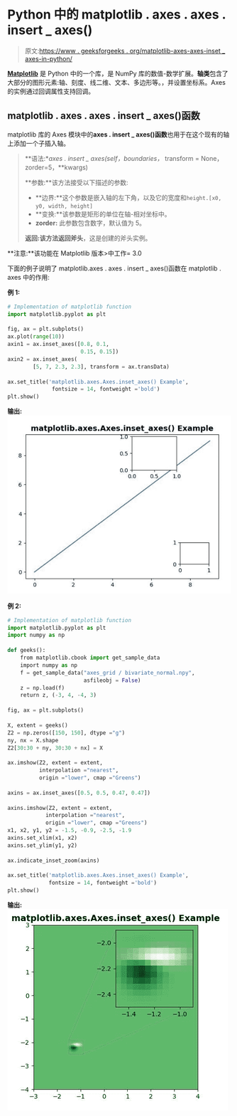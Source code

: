 # Python 中的 matplotlib . axes . axes . insert _ axes()

> 原文:[https://www . geeksforgeeks . org/matplotlib-axes-axes-inset _ axes-in-python/](https://www.geeksforgeeks.org/matplotlib-axes-axes-inset_axes-in-python/)

**[Matplotlib](https://www.geeksforgeeks.org/python-introduction-matplotlib/)** 是 Python 中的一个库，是 NumPy 库的数值-数学扩展。**轴类**包含了大部分的图形元素:轴、刻度、线二维、文本、多边形等。，并设置坐标系。Axes 的实例通过回调属性支持回调。

## matplotlib . axes . axes . insert _ axes()函数

matplotlib 库的 Axes 模块中的**axes . insert _ axes()函数**也用于在这个现有的轴上添加一个子插入轴。

> **语法:**axes . insert _ axes(self，boundaries，* transform = None，zorder=5，**kwargs)
> 
> **参数:**该方法接受以下描述的参数:
> 
> *   **边界:**这个参数是嵌入轴的左下角，以及它的宽度和`height.[x0, y0, width, height]`
> *   **变换:**该参数是矩形的单位在轴-相对坐标中。
> *   **zorder:** 此参数包含数字，默认值为 5。
> 
> **返回:**该方法返回**斧头**，这是创建的斧头实例。

**注意:**该功能在 Matplotlib 版本>中工作= 3.0

下面的例子说明了 matplotlib.axes . axes . insert _ axes()函数在 matplotlib . axes 中的作用:

**例 1:**

```py
# Implementation of matplotlib function
import matplotlib.pyplot as plt

fig, ax = plt.subplots()
ax.plot(range(10))
axin1 = ax.inset_axes([0.8, 0.1, 
                       0.15, 0.15])
axin2 = ax.inset_axes(
        [5, 7, 2.3, 2.3], transform = ax.transData)

ax.set_title('matplotlib.axes.Axes.inset_axes() Example',
              fontsize = 14, fontweight ='bold')
plt.show()
```

**输出:**
![](img/7520a7cd6e376570d5229c43532d1465.png)

**例 2:**

```py
# Implementation of matplotlib function
import matplotlib.pyplot as plt
import numpy as np

def geeks():
    from matplotlib.cbook import get_sample_data
    import numpy as np
    f = get_sample_data("axes_grid / bivariate_normal.npy", 
                        asfileobj = False)
    z = np.load(f)
    return z, (-3, 4, -4, 3)

fig, ax = plt.subplots()

X, extent = geeks()
Z2 = np.zeros([150, 150], dtype ="g")
ny, nx = X.shape
Z2[30:30 + ny, 30:30 + nx] = X

ax.imshow(Z2, extent = extent, 
          interpolation ="nearest",
          origin ="lower", cmap ="Greens")

axins = ax.inset_axes([0.5, 0.5, 0.47, 0.47])

axins.imshow(Z2, extent = extent,
            interpolation ="nearest",
            origin ="lower", cmap ="Greens")
x1, x2, y1, y2 = -1.5, -0.9, -2.5, -1.9
axins.set_xlim(x1, x2)
axins.set_ylim(y1, y2)

ax.indicate_inset_zoom(axins)

ax.set_title('matplotlib.axes.Axes.inset_axes() Example',
             fontsize = 14, fontweight ='bold')
plt.show()
```

**输出:**
![](img/c81d5742af85c04b7dbac06a886ebf69.png)